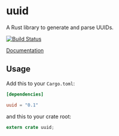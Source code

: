uuid
====

A Rust library to generate and parse UUIDs.

[![Build Status](https://travis-ci.org/rust-lang/uuid.svg?branch=master)](https://travis-ci.org/rust-lang/uuid)

[Documentation](https://doc.rust-lang.org/uuid)

## Usage

Add this to your `Cargo.toml`:

```toml
[dependencies]

uuid = "0.1"
```

and this to your crate root:

```rust
extern crate uuid;
```
